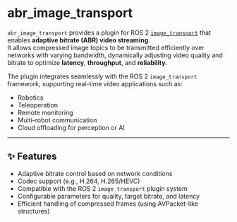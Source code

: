 # abr_image_transport

`abr_image_transport` provides a plugin for ROS 2 [`image_transport`](https://docs.ros.org/en/rolling/p/image_transport/) that enables **adaptive bitrate (ABR) video streaming**.  
It allows compressed image topics to be transmitted efficiently over networks with varying bandwidth, dynamically adjusting video quality and bitrate to optimize **latency**, **throughput**, and **reliability**.

The plugin integrates seamlessly with the ROS 2 `image_transport` framework, supporting real-time video applications such as:

- Robotics
- Teleoperation
- Remote monitoring
- Multi-robot communication
- Cloud offloading for perception or AI

---

## ✨ Features

- Adaptive bitrate control based on network conditions  
- Codec support (e.g., H.264, H.265/HEVC)  
- Compatible with the ROS 2 `image_transport` plugin system  
- Configurable parameters for quality, target bitrate, and latency  
- Efficient handling of compressed frames (using AVPacket-like structures)  